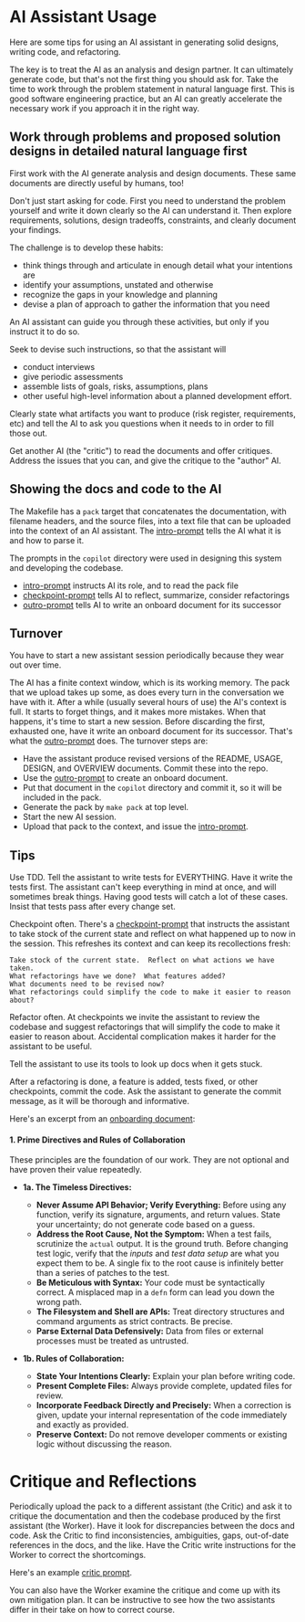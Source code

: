 # AI Assistant Usage

Here are some tips for using an AI assistant in generating solid designs, writing
code, and refactoring.

The key is to treat the AI as an analysis and design partner. It can ultimately
generate code, but that's not the first thing you should ask for. Take the time
to work through the problem statement in natural language first. This is good
software engineering practice, but an AI can greatly accelerate the necessary
work if you approach it in the right way.

## Work through problems and proposed solution designs in detailed natural language first

First work with the AI generate analysis and design documents.
These same documents are directly useful by humans, too!

Don't just start asking for code.  First you need to understand
the problem yourself and write it down clearly so the AI can understand it.
Then explore requirements, solutions, design tradeoffs, constraints,
and clearly document your findings.

The challenge is to develop these habits:
   * think things through and articulate in enough detail what your intentions are
   * identify your assumptions, unstated and otherwise
   * recognize the gaps in your knowledge and planning
   * devise a plan of approach to gather the information that you need

An AI assistant can guide you through these activities, but only if you instruct it to do so.

Seek to devise such instructions, so that the assistant will
   * conduct interviews
   * give periodic assessments
   * assemble lists of goals, risks, assumptions, plans
   * other useful high-level information about a planned development effort.

Clearly state what artifacts you want to produce (risk register, requirements, etc)
and tell the AI to ask you questions when it needs to in order to fill those out.

Get another AI (the "critic") to read the documents and offer critiques.
Address the issues that you can, and give the critique to the "author" AI.

## Showing the docs and code to the AI

The Makefile has a `pack` target that concatenates the documentation, with filename headers,
and the source files, into a text file that can be uploaded into the context of an AI assistant.
The [intro-prompt](../copilot/intro-prompt.md) tells the AI what it is and how to parse it.

The prompts in the `copilot` directory were used in designing this system and developing the codebase.
   * [intro-prompt](../copilot/intro-prompt.md) instructs AI its role, and to read the pack file
   * [checkpoint-prompt](../copilot/checkpoint-prompt.md) tells AI to reflect, summarize, consider refactorings
   * [outro-prompt](../copilot/outro-prompt.md) tells AI to write an onboard document for its successor

## Turnover

You have to start a new assistant session periodically because they wear out over time.

The AI has a finite context window, which is its working memory.  The pack that we upload
takes up some, as does every turn in the conversation we have with it.
After a while (usually several hours of use) the AI's context is full.
It starts to forget things, and it makes more mistakes.  When that happens, it's time
to start a new session.  Before discarding the first, exhausted one, have it write
an onboard document for its successor. That's what the [outro-prompt](../copilot/outro-prompt.md) does.
The turnover steps are:

   * Have the assistant produce revised versions of the README, USAGE, DESIGN,
     and OVERVIEW documents. Commit these into the repo.
   * Use the [outro-prompt](../copilot/outro-prompt.md) to create an onboard document.
   * Put that document in the `copilot` directory and commit it, so it will be included in the pack.
   * Generate the pack by `make pack` at top level.
   * Start the new AI session.
   * Upload that pack to the context, and issue the [intro-prompt](../copilot/intro-prompt.md).

## Tips

Use TDD.  Tell the assistant to write tests for EVERYTHING.  Have it write the tests first.
The assistant can't keep everything in mind at once, and will sometimes
break things.  Having good tests will catch a lot of these cases.
Insist that tests pass after every change set.

Checkpoint often. There's a [checkpoint-prompt](../copilot/checkpoint-prompt.md)
that instructs the assistant to take stock of the current state and reflect on
what happened up to now in the session. This refreshes its context and can keep
its recollections fresh:
```
Take stock of the current state.  Reflect on what actions we have taken.
What refactorings have we done?  What features added?
What documents need to be revised now?
What refactorings could simplify the code to make it easier to reason about?
```

Refactor often. At checkpoints we invite the assistant to review the codebase and suggest
refactorings that will simplify the code to make it easier to reason about.
Accidental complication makes it harder for the assistant to be useful.

Tell the assistant to use its  tools to look up docs when it gets stuck.

After a refactoring is done, a feature is added, tests fixed, or other checkpoints,
commit the code.  Ask the assistant to generate the commit message, as it will
be thorough and informative.

Here's an excerpt from an [onboarding document](../copilot/archive/onboard-4.md):

#### 1. Prime Directives and Rules of Collaboration

These principles are the foundation of our work. They are not optional and have proven their value repeatedly.

*   **1a. The Timeless Directives:**
    *   **Never Assume API Behavior; Verify Everything:** Before using any function, verify its signature, arguments, and return values. State your uncertainty; do not generate code based on a guess.
    *   **Address the Root Cause, Not the Symptom:** When a test fails, scrutinize the `actual` output. It is the ground truth. Before changing test logic, verify that the *inputs* and *test data setup* are what you expect them to be. A single fix to the root cause is infinitely better than a series of patches to the test.
    *   **Be Meticulous with Syntax:** Your code must be syntactically correct. A misplaced map in a `defn` form can lead you down the wrong path.
    *   **The Filesystem and Shell are APIs:** Treat directory structures and command arguments as strict contracts. Be precise.
    *   **Parse External Data Defensively:** Data from files or external processes must be treated as untrusted.

*   **1b. Rules of Collaboration:**
    *   **State Your Intentions Clearly:** Explain your plan before writing code.
    *   **Present Complete Files:** Always provide complete, updated files for review.
    *   **Incorporate Feedback Directly and Precisely:** When a correction is given, update your internal representation of the code immediately and exactly as provided.
    *   **Preserve Context:** Do not remove developer comments or existing logic without discussing the reason.

# Critique and Reflections

Periodically upload the pack to a different assistant (the Critic) and ask it to
critique the documentation and then the codebase produced by the first assistant
(the Worker). Have it look for discrepancies between the docs and code.
Ask the Critic to find inconsistencies, ambiguities, gaps, out-of-date references
in the docs, and the like.  Have the Critic write instructions for the Worker to
correct the shortcomings.

Here's an example [critic prompt](../copilot/critic-prompt.md).

You can also have the Worker examine the critique and come up with its own mitigation plan.
It can be instructive to see how the two assistants differ in their take on how to correct course.


